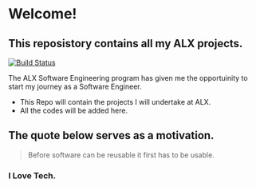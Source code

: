 # Welcome!
## This reposistory contains all my ALX projects.

[![Build Status](https://travis-ci.org/joemccann/dillinger.svg?branch=master)](https://travis-ci.org/joemccann/dillinger)

The ALX Software Engineering program has given me the opportuinity to start my journey as a Software Engineer.

- This Repo will contain the projects I will undertake at ALX.
- All the codes will be added here.

## The quote below serves as a motivation.

> Before software can be reusable it first has to be usable.
### I Love Tech.
















